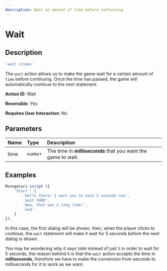 ```yaml
---
description: Wait an amount of time before continuing
---
```


# Wait

## Description

```javascript
'wait <time>'
```

The `wait` action allows us to make the game wait for a certain amount of `time` before continuing. Once the time has passed, the game will automatically continue to the next statement.

**Action ID**: Wait

**Reversible**: Yes

**Requires User Interaction**: No

## Parameters

| Name | Type | Description |
| :--- | :--- | :--- |
| time | `number` | The time in **milliseconds** that you want the game to wait. |

## Examples

```javascript
Monogatari.script ({
    'Start': [
        'Hello there! I want you to wait 5 seconds now',
        'wait 5000',
        'Wow, that was a long time!',
        'end'
    ]
});
```

In this case, the first dialog will be shown, then, when the player clicks to continue, the `wait`  statement will make it wait for 5 seconds before the next dialog is shown.

You may be wondering why it says `5000` instead of just `5` in order to wait for 5 seconds, the reason behind it is that the `wait` action accepts the time in **milliseconds**, therefore we have to make the conversion from seconds to milliseconds for it to work as we want.

